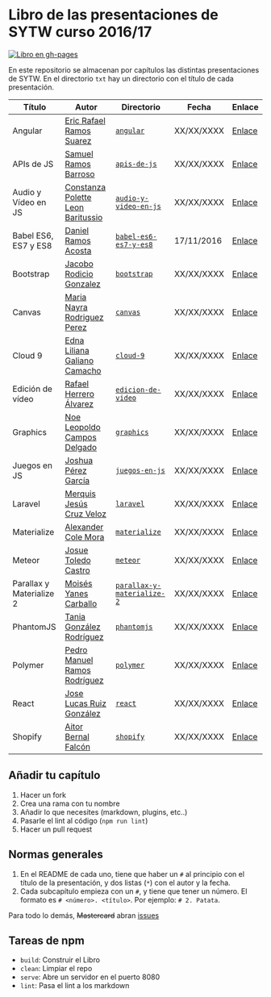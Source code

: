 # Libro de las presentaciones de SYTW curso 2016/17

[![Libro en gh-pages](https://img.shields.io/badge/Book-gh--pages-brightgreen.svg?style=flat-square)](http://ULL-ESIT-SYTW-1617.github.io/presentaciones-todos)

En este repositorio se almacenan por capítulos las distintas presentaciones de SYTW. En el directorio `txt` hay un directorio con el título de cada presentación.

| Título                   | Autor                                                                 | Directorio                                                                                                                        | Fecha      | Enlace                                                                                      |
| ------------------------ | --------------------------------------------------------------------- | --------------------------------------------------------------------------------------------------------------------------------- | ---------- | ------------------------------------------------------------------------------------------- |
| Angular                  | [Eric Rafael Ramos Suarez](https://github.com/alu0100786330)          | [`angular`](https://github.com/ULL-ESIT-SYTW-1617/presentaciones-todos/tree/master/txt/angular)                                   | XX/XX/XXXX | [Enlace](http://ULL-ESIT-SYTW-1617.github.io/presentaciones-todos/angular)                  |
| APIs de JS               | [Samuel Ramos Barroso](https://github.com/Losnen)                     | [`apis-de-js`](https://github.com/ULL-ESIT-SYTW-1617/presentaciones-todos/tree/master/txt/apis-de-js)                             | XX/XX/XXXX | [Enlace](http://ULL-ESIT-SYTW-1617.github.io/presentaciones-todos/apis-de-js)               |
| Audio y Vídeo en JS      | [Constanza Polette Leon Baritussio](https://github.com/Alu0100673647) | [`audio-y-video-en-js`](https://github.com/ULL-ESIT-SYTW-1617/presentaciones-todos/tree/master/txt/audio-y-video-en-js)           | XX/XX/XXXX | [Enlace](http://ULL-ESIT-SYTW-1617.github.io/presentaciones-todos/audio-y-video-en-js)      |
| Babel ES6, ES7 y ES8     | [Daniel Ramos Acosta](https://github.com/DanielRamosAcosta)           | [`babel-es6-es7-y-es8`](https://github.com/ULL-ESIT-SYTW-1617/presentaciones-todos/tree/master/txt/babel-es6-es7-y-es8)           | 17/11/2016 | [Enlace](http://ULL-ESIT-SYTW-1617.github.io/presentaciones-todos/babel-es6-es7-y-es8)      |
| Bootstrap                | [Jacobo Rodicio Gonzalez](https://github.com/alu0100836059)           | [`bootstrap`](https://github.com/ULL-ESIT-SYTW-1617/presentaciones-todos/tree/master/txt/bootstrap)                               | XX/XX/XXXX | [Enlace](http://ULL-ESIT-SYTW-1617.github.io/presentaciones-todos/bootstrap)                |
| Canvas                   | [Maria Nayra Rodriguez Perez](https://github.com/alu0100406122)       | [`canvas`](https://github.com/ULL-ESIT-SYTW-1617/presentaciones-todos/tree/master/txt/canvas)                                     | XX/XX/XXXX | [Enlace](http://ULL-ESIT-SYTW-1617.github.io/presentaciones-todos/canvas)                   |
| Cloud 9                  | [Edna Liliana Galiano Camacho](https://github.com/alu0100762846)      | [`cloud-9`](https://github.com/ULL-ESIT-SYTW-1617/presentaciones-todos/tree/master/txt/cloud-9)                                   | XX/XX/XXXX | [Enlace](http://ULL-ESIT-SYTW-1617.github.io/presentaciones-todos/cloud-9)                  |
| Edición de vídeo         | [Rafael Herrero Álvarez](https://github.com/rafaherrero)              | [`edicion-de-video`](https://github.com/ULL-ESIT-SYTW-1617/presentaciones-todos/tree/master/txt/edicion-de-video)                 | XX/XX/XXXX | [Enlace](http://ULL-ESIT-SYTW-1617.github.io/presentaciones-todos/edicion-de-video)         |
| Graphics                 | [Noe Leopoldo Campos Delgado](https://github.com/alu0100622492)       | [`graphics`](https://github.com/ULL-ESIT-SYTW-1617/presentaciones-todos/tree/master/txt/graphics)                                 | XX/XX/XXXX | [Enlace](http://ULL-ESIT-SYTW-1617.github.io/presentaciones-todos/graphics)                 |
| Juegos en JS             | [Joshua Pérez García](https://github.com/joshuape)                    | [`juegos-en-js`](https://github.com/ULL-ESIT-SYTW-1617/presentaciones-todos/tree/master/txt/juegos-en-js)                         | XX/XX/XXXX | [Enlace](http://ULL-ESIT-SYTW-1617.github.io/presentaciones-todos/juegos-en-js)             |
| Laravel                  | [Merquis Jesús Cruz Veloz](https://github.com/alu0100536690)          | [`laravel`](https://github.com/ULL-ESIT-SYTW-1617/presentaciones-todos/tree/master/txt/laravel)                                   | XX/XX/XXXX | [Enlace](http://ULL-ESIT-SYTW-1617.github.io/presentaciones-todos/laravel)                  |
| Materialize              | [Alexander Cole Mora](https://github.com/alu0100767421)               | [`materialize`](https://github.com/ULL-ESIT-SYTW-1617/presentaciones-todos/tree/master/txt/materialize)                           | XX/XX/XXXX | [Enlace](http://ULL-ESIT-SYTW-1617.github.io/presentaciones-todos/materialize)              |
| Meteor                   | [Josue Toledo Castro](https://github.com/JosueTC94)                   | [`meteor`](https://github.com/ULL-ESIT-SYTW-1617/presentaciones-todos/tree/master/txt/meteor)                                     | XX/XX/XXXX | [Enlace](http://ULL-ESIT-SYTW-1617.github.io/presentaciones-todos/meteor)                   |
| Parallax y Materialize 2 | [Moisés Yanes Carballo](https://github.com/alu0100782851)             | [`parallax-y-materialize-2`](https://github.com/ULL-ESIT-SYTW-1617/presentaciones-todos/tree/master/txt/parallax-y-materialize-2) | XX/XX/XXXX | [Enlace](http://ULL-ESIT-SYTW-1617.github.io/presentaciones-todos/parallax-y-materialize-2) |
| PhantomJS                | [Tania González Rodríguez](https://github.com/tania77)                | [`phantomjs`](https://github.com/ULL-ESIT-SYTW-1617/presentaciones-todos/tree/master/txt/phantomjs)                               | XX/XX/XXXX | [Enlace](http://ULL-ESIT-SYTW-1617.github.io/presentaciones-todos/phantomjs)                |
| Polymer                  | [Pedro Manuel Ramos Rodríguez](https://github.com/alu0100505078)      | [`polymer`](https://github.com/ULL-ESIT-SYTW-1617/presentaciones-todos/tree/master/txt/polymer)                                   | XX/XX/XXXX | [Enlace](http://ULL-ESIT-SYTW-1617.github.io/presentaciones-todos/polymer)                  |
| React                    | [Jose Lucas Ruiz González](https://github.com/alu0100785265)          | [`react`](https://github.com/ULL-ESIT-SYTW-1617/presentaciones-todos/tree/master/txt/react)                                       | XX/XX/XXXX | [Enlace](http://ULL-ESIT-SYTW-1617.github.io/presentaciones-todos/react)                    |
| Shopify                  | [Aitor Bernal Falcón](https://github.com/Chinegua)                    | [`shopify`](https://github.com/ULL-ESIT-SYTW-1617/presentaciones-todos/tree/master/txt/shopify)                                   | XX/XX/XXXX | [Enlace](http://ULL-ESIT-SYTW-1617.github.io/presentaciones-todos/shopify)                  |

## Añadir tu capítulo

1. Hacer un fork
2. Crea una rama con tu nombre
3. Añadir lo que necesites (markdown, plugins, etc..)
4. Pasarle el lint al código (`npm run lint`)
5. Hacer un pull request

## Normas generales

1. En el README de cada uno, tiene que haber un `#` al principio con el título de la presentación, y dos listas (`*`) con el autor y la fecha.
2. Cada subcapítulo empieza con un `#`, y tiene que tener un número. El formato es `# <número>. <título>`.
   Por ejemplo: `# 2. Patata`.

Para todo lo demás, ~~Mastercard~~ abran [issues](https://github.com/ULL-ESIT-SYTW-1617/presentaciones-todos/issues)

## Tareas de npm

* `build`: Construir el Libro
* `clean`: Limpiar el repo
* `serve`: Abre un servidor en el puerto 8080
* `lint`: Pasa el lint a los markdown
